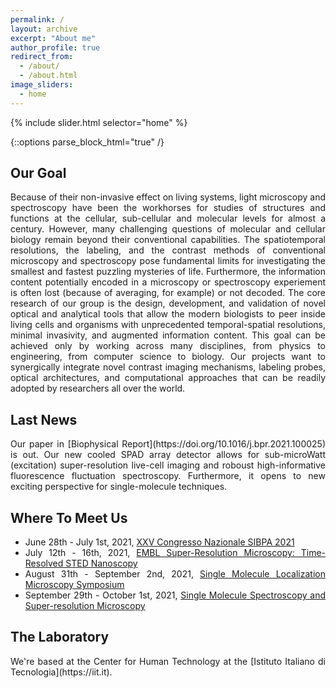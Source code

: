 ```yaml
---
permalink: /
layout: archive
excerpt: "About me"
author_profile: true
redirect_from:
  - /about/
  - /about.html
image_sliders:
  - home
---
```


{% include slider.html selector="home" %}

{::options parse_block_html="true" /}

<h2>Our Goal</h2>
<body align="justify">
Because of their non-invasive effect on living systems, light microscopy and spectroscopy have been the workhorses for studies of structures and functions at the cellular, sub-cellular and molecular levels for almost a century.
However, many challenging questions of molecular and cellular biology remain beyond their conventional capabilities. The spatiotemporal resolutions, the labeling, and the contrast methods of conventional microscopy and spectroscopy pose fundamental limits for investigating the smallest and fastest puzzling mysteries of life. Furthermore, the information content potentially encoded in a microscopy or spectroscopy experiement is often lost (because of averaging, for example) or not decoded.
The core research of our group is the design, development, and validation of novel optical and analytical tools that allow the modern biologists to peer inside living cells and organisms with unprecedented temporal-spatial resolutions, minimal invasivity, and augmented information content.
This goal can be achieved only by working across many disciplines, from physics to engineering, from computer science to biology. Our projects want to synergically integrate novel contrast imaging mechanisms, labeling probes, optical architectures, and computational approaches that can be readily adopted by researchers all over the world.

<h2>Last News</h2>
<body align="justify">
Our paper in [Biophysical Report](https://doi.org/10.1016/j.bpr.2021.100025) is out. Our new cooled SPAD array detector allows for sub-microWatt (excitation) super-resolution live-cell imaging and roboust high-informative fluorescence fluctuation spectroscopy. Furthermore, it opens to new exciting perspective for single-molecule techniques.
<h2>Where To Meet Us</h2>
<body align="justify">


<!--- * February 22nd - 26th, 2021, (On Demand, March 5th - April 23th, 2021) [65th Biophysical Society Meetting](https://www.biophysics.org/2021meeting#/)-->
<!---* March 28th - 31st, 2021, [Focus on Microscopy 2021](http://www.focusonmicroscopy.org)-->
<!---* April 12nd - 16th, 2021, [OSA: Biophotonics Congress: Optics in the Life Sciences](https://www.osa.org/en-us/meetings/osa_meetings/osa_biophotonics_congress/)-->
<!---* May 20th - 21st, 2021, [EMBL in Italy 2021: A Brave New World of RNA](https://www.embl.de/aboutus/alumni/events-networks/local-chapters/italy/48_genoa_2021/)--> 
<!---* June 21st - 25th, 2021, [CLEO/EUROPE-EQEC 2021](https://www.cleoeurope.org)--->
<!---* June 28th, 2021, [EPIC Online Technology Meeting on Novel Photonic Solutions for Microscopy](https://www.epic-assoc.com/epic-online-technology-meeting-on-novel-photonic-solutions-for-microscopy/)--->
* June 28th - July 1st, 2021, [XXV Congresso Nazionale SIBPA 2021](https://www.sibpa.it/CongressoNazionaleSIBPAParma/)
* July 12th - 16th, 2021, [EMBL Super-Resolution Microscopy: Time-Resolved STED Nanoscopy](https://www.embl.org/about/info/course-and-conference-office/events/mic21-03/)
* August 31th - September 2nd, 2021, [Single Molecule Localization Microscopy Symposium](https://smlms.epfl.ch)
* September 29th - October 1st, 2021, [Single Molecule Spectroscopy and Super-resolution Microscopy](https://www.picoquant.com/events/detail/single-molecule-workshop)
  
<h2>The Laboratory</h2>
<body align="justify">
We're based at the Center for Human Technology at the [Istituto Italiano di Tecnologia](https://iit.it).
  

  

  

